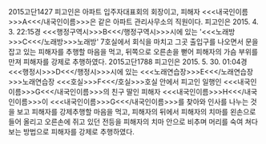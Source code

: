 2015고단1427
피고인은 아파트 입주자대표회의 회장이고, 피해자 <<<내국인이름>>>A<<</내국인이름>>>은 같은 아파트 관리사무소의 직원이다.
피고인은 2015. 4. 3. 22:15경 <<<행정구역시>>>B<<</행정구역시>>>시에 있는 '<<<노래방>>>C<<</노래방>>>노래방' 7호실에서 회식을 마치고 그곳 출입구를 나오면서 문을 잡고 있는 피해자를 추행할 마음을 먹고, 뒤쪽으로 오른손을 뻗어 피해자의 가슴 부위를 만져 피해자를 강제로 추행하였다.
2015고단1788
피고인은 2015. 5. 30. 01:04경 <<<행정시>>>D<<</행정시>>>시에 있는 <<<노래연습장>>>E<<</노래연습장>>>노래연습장 <<<호실>>>F<<</호실>>>호실 안에서 피고인 일행인 <<<내국인이름>>>G<<</내국인이름>>>의 친구 딸인 피해자 <<<내국인이름>>>H<<</내국인이름>>>이 <<<내국인이름>>>G<<</내국인이름>>>를 찾아와 인사를 나누는 것을 보고 피해자를 강제추행할 마음을 먹고, 피해자의 뒤에서 피해자의 치마를 왼손으로 들어 올리고 오른손에 쥐고 있던 전등을 피해자의 치마 안으로 비추며 머리를 숙여 쳐다보는 방법으로 피해자를 강제로 추행하였다.